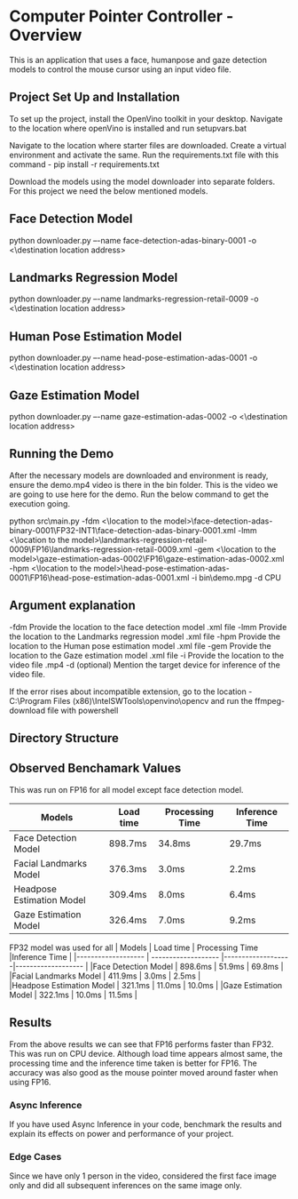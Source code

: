 # Computer Pointer Controller - Overview

This is an application that uses a face, humanpose and gaze detection models to control the mouse cursor using an input video file.

## Project Set Up and Installation
To set up the project, install the OpenVino toolkit in your desktop.
Navigate to the location where openVino is installed and run setupvars.bat

Navigate to the location where starter files are downloaded.
Create a virtual environment and activate the same.
Run the requirements.txt file with this command - pip install -r requirements.txt

Download the models using the model downloader into separate folders.
For this project we need the below mentioned models.

## Face Detection Model

python downloader.py –-name face-detection-adas-binary-0001 -o  <\destination location address>

## Landmarks Regression Model

python downloader.py –-name landmarks-regression-retail-0009 -o  <\destination location address>

## Human Pose Estimation Model

python downloader.py –-name head-pose-estimation-adas-0001 -o  <\destination location address>

## Gaze Estimation Model

python downloader.py –-name gaze-estimation-adas-0002 -o  <\destination location address>


## Running the Demo
After the necessary models are downloaded and environment is ready, ensure the demo.mp4 video is there in the bin folder. This is the video we are going to use here for the demo.
Run the below command to get the execution going.

python src\main.py -fdm <\location to the model>\face-detection-adas-binary-0001\FP32-INT1\face-detection-adas-binary-0001.xml -lmm <\location to the model>\landmarks-regression-retail-0009\FP16\landmarks-regression-retail-0009.xml -gem <\location to the model>\gaze-estimation-adas-0002\FP16\gaze-estimation-adas-0002.xml -hpm <\location to the model>\head-pose-estimation-adas-0001\FP16\head-pose-estimation-adas-0001.xml -i bin\demo.mpg -d CPU

## Argument explanation

-fdm Provide the location to the face detection model .xml file
-lmm Provide the location to the Landmarks regression model .xml file
-hpm Provide the location to the Human pose estimation model .xml file
-gem Provide the location to the Gaze estimation model .xml file
-i Provide the location to the video file .mp4
-d (optional) Mention the target device for inference of the video file.

If the error rises about incompatible extension, go to the location - C:\Program Files (x86)\IntelSWTools\openvino\opencv 
and run the ffmpeg-download file with powershell

## Directory Structure


## Observed Benchamark Values

This was run on FP16 for all model except face detection model.

| Models                |      Load time          | Processing Time    |Inference Time |
|-------------------    |   -------------------   |-------------------|------------------- |
|Face Detection Model    |      898.7ms     |        34.8ms           |     29.7ms          |
|Facial Landmarks Model          |       376.3ms     |      3.0ms     |   2.2ms             |
|Headpose Estimation Model       |       309.4ms     |      8.0ms     |     6.4ms           |
|Gaze Estimation Model           |       326.4ms     |       7.0ms    |     9.2ms           |

 FP32 model was used for all
| Models                |      Load time          | Processing Time    |Inference Time |
|-------------------    |   -------------------   |-------------------|------------------- |
|Face Detection Model            |       898.6ms     |       51.9ms              |     69.8ms          |
|Facial Landmarks Model          |       411.9ms     |       3.0ms               |     2.5ms           |                        
|Headpose Estimation Model       |       321.1ms     |       11.0ms              |     10.0ms          |
|Gaze Estimation Model           |       322.1ms     |       10.0ms              |     11.5ms          |

## Results
From the above results we can see that FP16 performs faster than FP32. This was run on CPU device. Although load time appears almost same, the processing time and the inference time taken is better for FP16. The accuracy was also good as the mouse pointer moved around faster when using FP16. 

### Async Inference
If you have used Async Inference in your code, benchmark the results and explain its effects on power and performance of your project.

### Edge Cases
Since we have only 1 person in the video, considered the first face image only and did all subsequent inferences on the same image only.
